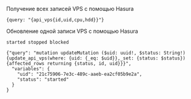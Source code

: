 Получение всех записей VPS с помощью Hasura 

    {query: "{api_vps{id,uid,cpu,hdd}}"}

Обновление одной записи VPS с помощью Hasura

    started stopped blocked

    {"query": "mutation updateMutation ($uid: uuid!, $status: String!) {update_api_vps(where: {uid: {_eq: $uid}},_set: {status: $status}) {affected_rows returning {status, id, uid}}}",
      "variables": {
        "uid": "21c75906-7e3c-489c-aaeb-ea2cf05b9e2a",
        "status": "started"
      }
    }




     








